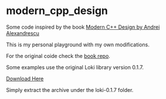 # modern_cpp_design

Some code inspired by the book [Modern C++ Design by Andrei Alexandrescu](https://www.amazon.com/Modern-Design-Generic-Programming-Patterns/dp/0201704315)

This is my personal playground with my own modifications.

For the original coide check the [book repo](https://sourceforge.net/projects/loki-lib/files/Source%20Code/Modern%20C%2B%2B%20Design/).


Some examples use the original Loki library version 0.1.7.


[Download Here](https://sourceforge.net/projects/loki-lib/)


Simply extract the archive under the loki-0.1.7 folder.



